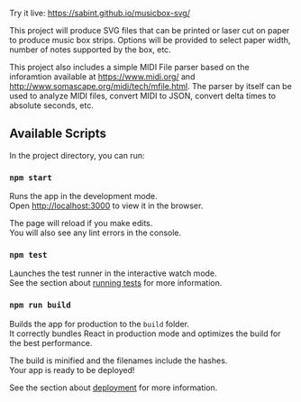Try it live: https://sabint.github.io/musicbox-svg/

This project will produce SVG files that can be printed or laser cut on paper to produce music box strips. Options will be provided to select paper width, number of notes supported by the box, etc.

This project also includes a simple MIDI File parser based on the inforamtion available at https://www.midi.org/ and http://www.somascape.org/midi/tech/mfile.html. The parser by itself can be used to analyze MIDI files, convert MIDI to JSON, convert delta times to absolute seconds, etc.

## Available Scripts

In the project directory, you can run:

### `npm start`

Runs the app in the development mode.<br />
Open [http://localhost:3000](http://localhost:3000) to view it in the browser.

The page will reload if you make edits.<br />
You will also see any lint errors in the console.

### `npm test`

Launches the test runner in the interactive watch mode.<br />
See the section about [running tests](https://facebook.github.io/create-react-app/docs/running-tests) for more information.

### `npm run build`

Builds the app for production to the `build` folder.<br />
It correctly bundles React in production mode and optimizes the build for the best performance.

The build is minified and the filenames include the hashes.<br />
Your app is ready to be deployed!

See the section about [deployment](https://facebook.github.io/create-react-app/docs/deployment) for more information.
